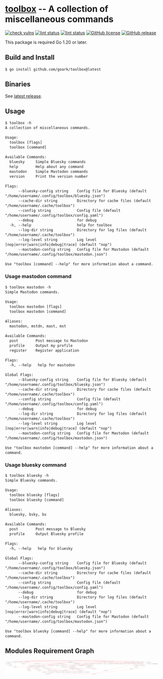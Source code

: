 # [toolbox] -- A collection of miscellaneous commands

[![check vulns](https://github.com/goark/toolbox/workflows/vulns/badge.svg)](https://github.com/goark/toolbox/actions)
[![lint status](https://github.com/goark/toolbox/workflows/lint/badge.svg)](https://github.com/goark/toolbox/actions)
[![lint status](https://github.com/goark/toolbox/workflows/build/badge.svg)](https://github.com/goark/toolbox/actions)
[![GitHub license](https://img.shields.io/badge/license-Apache%202-blue.svg)](https://raw.githubusercontent.com/goark/toolbox/master/LICENSE)
[![GitHub release](http://img.shields.io/github/release/goark/toolbox.svg)](https://github.com/goark/toolbox/releases/latest)

This package is required Go 1.20 or later.

## Build and Install

```
$ go install github.com/goark/toolbox@latest
```

## Binaries

See [latest release](https://github.com/goark/toolbox/releases/latest).

## Usage

```
$ toolbox -h
A collection of miscellaneous commands.

Usage:
  toolbox [flags]
  toolbox [command]

Available Commands:
  bluesky     Simple Bluesky commands
  help        Help about any command
  mastodon    Simple Mastodon commands
  version     Print the version number

Flags:
      --bluesky-config string    Config file for Bluesky (default "/home/username/.config/toolbox/bluesky.json")
      --cache-dir string         Directory for cache files (default "/home/username/.cache/toolbox")
      --config string            Config file (default "/home/username/.config/toolbox/config.yaml")
      --debug                    for debug
  -h, --help                     help for toolbox
      --log-dir string           Directory for log files (default "/home/username/.cache/toolbox")
      --log-level string         Log level [nop|error|warn|info|debug|trace] (default "nop")
      --mastodon-config string   Config file for Mastodon (default "/home/username/.config/toolbox/mastodon.json")

Use "toolbox [command] --help" for more information about a command.
```

### Usage mastodon command

```
$ toolbox mastodon -h
Simple Mastodon commands.

Usage:
  toolbox mastodon [flags]
  toolbox mastodon [command]

Aliases:
  mastodon, mstdn, mast, mst

Available Commands:
  post        Post message to Mastodon
  profile     Output my profile
  register    Register application

Flags:
  -h, --help   help for mastodon

Global Flags:
      --bluesky-config string    Config file for Bluesky (default "/home/username/.config/toolbox/bluesky.json")
      --cache-dir string         Directory for cache files (default "/home/username/.cache/toolbox")
      --config string            Config file (default "/home/username/.config/toolbox/config.yaml")
      --debug                    for debug
      --log-dir string           Directory for log files (default "/home/username/.cache/toolbox")
      --log-level string         Log level [nop|error|warn|info|debug|trace] (default "nop")
      --mastodon-config string   Config file for Mastodon (default "/home/username/.config/toolbox/mastodon.json")

Use "toolbox mastodon [command] --help" for more information about a command.
```

### Usage bluesky command

```
$ toolbox bluesky -h
Simple Bluesky commands.

Usage:
  toolbox bluesky [flags]
  toolbox bluesky [command]

Aliases:
  bluesky, bsky, bs

Available Commands:
  post        Post message to Bluesky
  profile     Output Bluesky profile

Flags:
  -h, --help   help for bluesky

Global Flags:
      --bluesky-config string    Config file for Bluesky (default "/home/username/.config/toolbox/bluesky.json")
      --cache-dir string         Directory for cache files (default "/home/username/.cache/toolbox")
      --config string            Config file (default "/home/username/.config/toolbox/config.yaml")
      --debug                    for debug
      --log-dir string           Directory for log files (default "/home/username/.cache/toolbox")
      --log-level string         Log level [nop|error|warn|info|debug|trace] (default "nop")
      --mastodon-config string   Config file for Mastodon (default "/home/username/.config/toolbox/mastodon.json")

Use "toolbox bluesky [command] --help" for more information about a command.
```

## Modules Requirement Graph

[![dependency.png](./dependency.png)](./dependency.png)

[toolbox]: https://github.com/goark/toolbox "goark/toolbox: A collection of miscellaneous commands"
